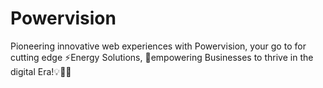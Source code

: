 # Powervision

Pioneering innovative web experiences with Powervision, your go to for cutting edge ⚡Energy Solutions, 🔌empowering Businesses to thrive in the digital Era!💡👨‍🔧
